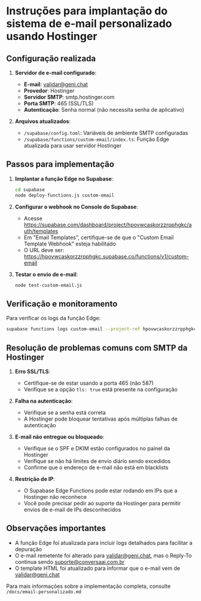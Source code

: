 # Instruções para implantação do sistema de e-mail personalizado usando Hostinger

## Configuração realizada

1. **Servidor de e-mail configurado**:
   - **E-mail**: validar@geni.chat
   - **Provedor**: Hostinger
   - **Servidor SMTP**: smtp.hostinger.com
   - **Porta SMTP**: 465 (SSL/TLS)
   - **Autenticação**: Senha normal (não necessita senha de aplicativo)

2. **Arquivos atualizados**:
   - `/supabase/config.toml`: Variáveis de ambiente SMTP configuradas
   - `/supabase/functions/custom-email/index.ts`: Função Edge atualizada para usar servidor Hostinger

## Passos para implementação

1. **Implantar a função Edge no Supabase**:
   ```bash
   cd supabase
   node deploy-functions.js custom-email
   ```

2. **Configurar o webhook no Console do Supabase**:
   - Acesse https://supabase.com/dashboard/project/hpovwcaskorzzrpphgkc/auth/templates
   - Em "Email Templates", certifique-se de que o "Custom Email Template Webhook" esteja habilitado
   - O URL deve ser: https://hpovwcaskorzzrpphgkc.supabase.co/functions/v1/custom-email

3. **Testar o envio de e-mail**:
   ```bash
   node test-custom-email.js
   ```

## Verificação e monitoramento

Para verificar os logs da função Edge:
```bash
supabase functions logs custom-email --project-ref hpovwcaskorzzrpphgkc
```

## Resolução de problemas comuns com SMTP da Hostinger

1. **Erro SSL/TLS**:
   - Certifique-se de estar usando a porta 465 (não 587)
   - Verifique se a opção `tls: true` está presente na configuração

2. **Falha na autenticação**:
   - Verifique se a senha está correta
   - A Hostinger pode bloquear tentativas após múltiplas falhas de autenticação

3. **E-mail não entregue ou bloqueado**:
   - Verifique se o SPF e DKIM estão configurados no painel da Hostinger
   - Verifique se não há limites de envio diário sendo excedidos
   - Confirme que o endereço de e-mail não está em blacklists

4. **Restrição de IP**:
   - O Supabase Edge Functions pode estar rodando em IPs que a Hostinger não reconhece
   - Você pode precisar pedir ao suporte da Hostinger para permitir envios de e-mail de IPs desconhecidos

## Observações importantes

- A função Edge foi atualizada para incluir logs detalhados para facilitar a depuração
- O e-mail remetente foi alterado para validar@geni.chat, mas o Reply-To continua sendo suporte@conversaai.com.br
- O template HTML foi atualizado para informar que o e-mail vem de validar@geni.chat

Para mais informações sobre a implementação completa, consulte `/docs/email-personalizado.md`
